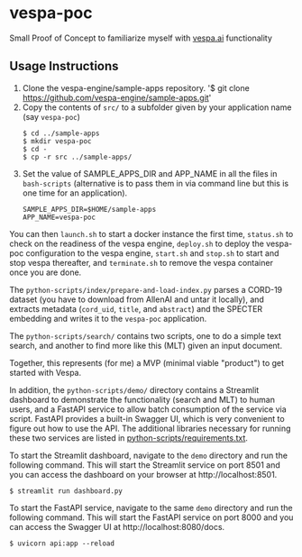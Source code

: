 # vespa-poc
Small Proof of Concept to familiarize myself with [vespa.ai](https://vespa.ai/) functionality

## Usage Instructions

1. Clone the vespa-engine/sample-apps repository.
   '$ git clone https://github.com/vespa-engine/sample-apps.git'
2. Copy the contents of `src/` to a subfolder given by your application name (say `vespa-poc`)
   ```
   $ cd ../sample-apps
   $ mkdir vespa-poc
   $ cd -
   $ cp -r src ../sample-apps/
   ```
3. Set the value of SAMPLE_APPS_DIR and APP_NAME in all the files in `bash-scripts` (alternative is to pass them in via command line but this is one time for an application).
   ```
   SAMPLE_APPS_DIR=$HOME/sample-apps
   APP_NAME=vespa-poc
   ```

You can then `launch.sh` to start a docker instance the first time, `status.sh` to check on the readiness of the vespa engine, `deploy.sh` to deploy the vespa-poc configuration to the vespa engine, `start.sh` and `stop.sh` to start and stop vespa thereafter, and `terminate.sh` to remove the vespa container once you are done.

The `python-scripts/index/prepare-and-load-index.py` parses a CORD-19 dataset (you have to download from AllenAI and untar it locally), and extracts metadata (`cord_uid`, `title`, and `abstract`) and the SPECTER embedding and writes it to the `vespa-poc` application.

The `python-scripts/search/` contains two scripts, one to do a simple text search, and another to find more like this (MLT) given an input document.

Together, this represents (for me) a MVP (minimal viable "product") to get started with Vespa.

In addition, the `python-scripts/demo/` directory contains a Streamlit dashboard to demonstrate the functionality (search and MLT) to human users, and a FastAPI service to allow batch consumption of the service via script. FastAPI provides a built-in Swagger UI, which is very convenient to figure out how to use the API. The additional libraries necessary for running these two services are listed in [python-scripts/requirements.txt](https://github.com/sujitpal/vespa-poc/blob/main/python-scripts/requirements.txt).

To start the Streamlit dashboard, navigate to the `demo` directory and run the following command. This will start the Streamlit service on port 8501 and you can access the dashboard on your browser at http://localhost:8501.

```
$ streamlit run dashboard.py
```

To start the FastAPI service, navigate to the same `demo` directory and run the following command. This will start the FastAPI service on port 8000 and you can access the Swagger UI at http://localhost:8080/docs.

```
$ uvicorn api:app --reload
```


